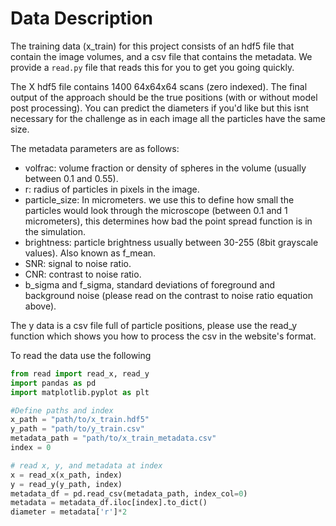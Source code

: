 
# Data Description

The training data (x_train) for this project consists of an hdf5 file that contain the image volumes, and a csv file that contains the metadata. We provide a `read.py` file that reads this for you to get you going quickly.

The X hdf5 file contains 1400 64x64x64 scans (zero indexed). The final output of the approach should be the true positions (with or without model post processing). You can predict the diameters if you'd like but this isnt necessary for the challenge as in each image all the particles have the same size.

The metadata parameters are as follows:
* volfrac: volume fraction or density of spheres in the volume (usually between 0.1 and 0.55).
* r: radius of particles in pixels in the image.
* particle_size: In micrometers. we use this to define how small the particles would look through the microscope (between 0.1 and 1 micrometers), this determines how bad the point spread function is in the simulation.
* brightness: particle brightness usually between 30-255 (8bit grayscale values). Also known as f_mean.
* SNR: signal to noise ratio.
* CNR: contrast to noise ratio.
* b_sigma and f_sigma, standard deviations of foreground and background noise (please read on the contrast to noise ratio equation above).

The y data is a csv file full of particle positions, please use the read_y function which shows you how to process the csv in the website's format.

To read the data use the following

```python
from read import read_x, read_y
import pandas as pd
import matplotlib.pyplot as plt

#Define paths and index
x_path = "path/to/x_train.hdf5"
y_path = "path/to/y_train.csv"
metadata_path = "path/to/x_train_metadata.csv"
index = 0

# read x, y, and metadata at index
x = read_x(x_path, index)
y = read_y(y_path, index)
metadata_df = pd.read_csv(metadata_path, index_col=0)
metadata = metadata_df.iloc[index].to_dict()
diameter = metadata['r']*2
```